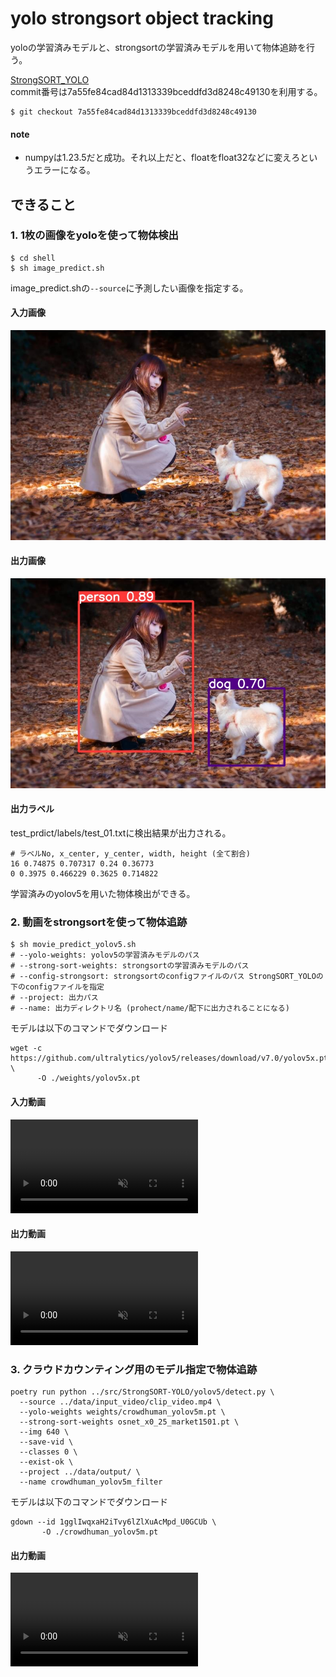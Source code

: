 # yolo strongsort object tracking
yoloの学習済みモデルと、strongsortの学習済みモデルを用いて物体追跡を行う。  

[StrongSORT_YOLO](https://github.com/bharath5673/StrongSORT-YOLO)  
commit番号は7a55fe84cad84d1313339bceddfd3d8248c49130を利用する。  
```
$ git checkout 7a55fe84cad84d1313339bceddfd3d8248c49130
```

#### note
- numpyは1.23.5だと成功。それ以上だと、floatをfloat32などに変えろというエラーになる。  

## できること
### 1. 1枚の画像をyoloを使って物体検出

```
$ cd shell
$ sh image_predict.sh
```

image_predict.shの`--source`に予測したい画像を指定する。  

#### 入力画像
![Test Image 1](../data/input_img/test_01.jpg)  

#### 出力画像
![Test Image 1](../data/output/test_predict/test_01.jpg)  

#### 出力ラベル
test_prdict/labels/test_01.txtに検出結果が出力される。  
```
# ラベルNo, x_center, y_center, width, height (全て割合)
16 0.74875 0.707317 0.24 0.36773
0 0.3975 0.466229 0.3625 0.714822
```

学習済みのyolov5を用いた物体検出ができる。  

### 2. 動画をstrongsortを使って物体追跡

```
$ sh movie_predict_yolov5.sh
# --yolo-weights: yolov5の学習済みモデルのパス
# --strong-sort-weights: strongsortの学習済みモデルのパス
# --config-strongsort: strongsortのconfigファイルのパス StrongSORT_YOLOの下のconfigファイルを指定
# --project: 出力パス
# --name: 出力ディレクトリ名 (prohect/name/配下に出力されることになる)
```

モデルは以下のコマンドでダウンロード
```
wget -c https://github.com/ultralytics/yolov5/releases/download/v7.0/yolov5x.pt \
      -O ./weights/yolov5x.pt
```

#### 入力動画
<div><video controls src="https://github.com/ys201810/yolo_strongsort/assets/43543590/30891f45-da40-40db-bf08-edd4db5923fb" muted="false"></video></div>

#### 出力動画
<div><video controls src="https://github.com/ys201810/yolo_strongsort/assets/43543590/c845c830-3339-4470-8d80-96df3d807154" muted="false"></video></div>

### 3. クラウドカウンティング用のモデル指定で物体追跡
```
poetry run python ../src/StrongSORT-YOLO/yolov5/detect.py \
  --source ../data/input_video/clip_video.mp4 \
  --yolo-weights weights/crowdhuman_yolov5m.pt \
  --strong-sort-weights osnet_x0_25_market1501.pt \
  --img 640 \
  --save-vid \
  --classes 0 \
  --exist-ok \
  --project ../data/output/ \
  --name crowdhuman_yolov5m_filter
```

モデルは以下のコマンドでダウンロード

```
gdown --id 1gglIwqxaH2iTvy6lZlXuAcMpd_U0GCUb \
       -O ./crowdhuman_yolov5m.pt
```

#### 出力動画
<div><video controls src="https://github.com/ys201810/yolo_strongsort/assets/43543590/423f0264-7663-485c-9029-c0aa2c0440de" muted="false"></video></div>
